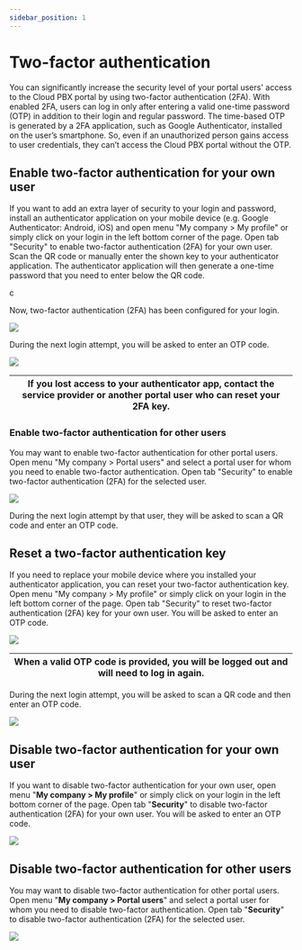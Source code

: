 ```yaml
---
sidebar_position: 1
---
```


# Two-factor authentication

You can significantly increase the security level of your portal users' access to the Cloud PBX portal by using two-factor authentication (2FA). With enabled 2FA, users can log in only after entering a valid one-time password (OTP) in addition to their login and regular password. The time-based OTP is generated by a 2FA application, such as Google Authenticator, installed on the user’s smartphone. So, even if an unauthorized person gains access to user credentials, they can’t access the Cloud PBX portal without the OTP.

## Enable two-factor authentication for your own user

If you want to add an extra layer of security to your login and password, install an authenticator application on your mobile device (e.g. Google Authenticator: Android, iOS) and open menu "My company > My profile" or simply click on your login in the left bottom corner of the page. Open tab "Security" to enable two-factor authentication (2FA) for your own user. Scan the QR code or manually enter the shown key to your authenticator application. The authenticator application will then generate a one-time password that you need to enter below the QR code.

c

Now, two-factor authentication (2FA) has been configured for your login.

![](./img/two-factor-auth-img/2.png)

During the next login attempt, you will be asked to enter an OTP code.

![](./img/two-factor-auth-img/Security-Two-factor_authentication_required-c76c26a214ee6ff74fa09bf77e9e3468.png)

| If you lost access to your authenticator app, contact the service provider or another portal user who can reset your 2FA key. |
| --- |

### Enable two-factor authentication for other users

You may want to enable two-factor authentication for other portal users. Open menu "My company > Portal users" and select a portal user for whom you need to enable two-factor authentication. Open tab "Security" to enable two-factor authentication (2FA) for the selected user.

![](./img/two-factor-auth-img/4.png)

During the next login attempt by that user, they will be asked to scan a QR code and enter an OTP code.

## Reset a two-factor authentication key

If you need to replace your mobile device where you installed your authenticator application, you can reset your two-factor authentication key. Open menu "My company > My profile" or simply click on your login in the left bottom corner of the page. Open tab "Security" to reset two-factor authentication (2FA) key for your own user. You will be asked to enter an OTP code.

![](./img/two-factor-auth-img/5.png)

| When a valid OTP code is provided, you will be logged out and will need to log in again. |
| --- |

During the next login attempt, you will be asked to scan a QR code and then enter an OTP code.

![](./img/two-factor-auth-img/6.png)




## Disable two-factor authentication for your own user

If you want to disable two-factor authentication for your own user, open menu "**My company > My profile**" or simply click on your login in the left bottom corner of the page. Open tab "**Security**" to disable two-factor authentication (2FA) for your own user. You will be asked to enter an OTP code.

![](./img/two-factor-auth-img/7.png)

## Disable two-factor authentication for other users

You may want to disable two-factor authentication for other portal users. Open menu "**My company > Portal users**" and select a portal user for whom you need to disable two-factor authentication. Open tab "**Security**" to disable two-factor authentication (2FA) for the selected user.

![](./img/two-factor-auth-img/8.png)


